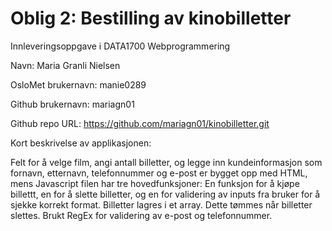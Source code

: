 # Oblig 2: Bestilling av kinobilletter
Innleveringsoppgave i DATA1700 Webprogrammering

Navn: Maria Granli Nielsen

OsloMet brukernavn: manie0289

Github brukernavn: mariagn01

Github repo URL: https://github.com/mariagn01/kinobilletter.git

Kort beskrivelse av applikasjonen:

Felt for å velge film, angi antall billetter, og legge inn kundeinformasjon som fornavn, etternavn, telefonnummer og e-post er bygget opp med HTML, mens Javascript filen har tre hovedfunksjoner: En funksjon for å kjøpe billettt, en for å slette billetter, og en for validering av inputs fra bruker for å sjekke korrekt format. Billetter lagres i et array. Dette tømmes når billetter slettes. Brukt RegEx for validering av e-post og telefonnummer.
